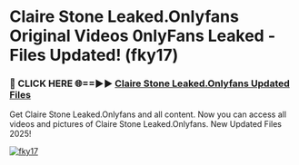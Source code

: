 # Claire Stone Leaked.Onlyfans Original Videos 0nlyFans Leaked - Files Updated! (fky17)

<h3>🔴 CLICK HERE 🌐==►► <a href="https://tinyurl.com/ehrbuxhb" rel="nofollow">Claire Stone Leaked.Onlyfans Updated Files</a></h3>

Get Claire Stone Leaked.Onlyfans and all content. Now you can access all videos and pictures of Claire Stone Leaked.Onlyfans. New Updated Files 2025!

[![fky17](https://i.imgur.com/lVYEuWS.gif)](https://tinyurl.com/ehrbuxhb)
